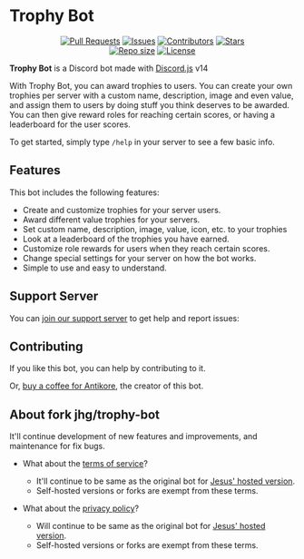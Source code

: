 # Trophy Bot

<div align="center">
  <a href = "https://github.com/AntikoreDev/trophy-bot/pulls"><img alt = "Pull Requests" src = "https://img.shields.io/github/issues-pr/AntikoreDev/trophy-bot?style=for-the-badge"></a>
  <a href = "https://github.com/AntikoreDev/trophy-bot/issues"><img alt = "Issues" src = "https://img.shields.io/github/issues/AntikoreDev/trophy-bot?style=for-the-badge"></a>
  <a href = "https://github.com/AntikoreDev/trophy-bot/graphs/contributors"><img alt = "Contributors" src = "https://img.shields.io/github/contributors/AntikoreDev/trophy-bot?style=for-the-badge"></a>
  <a href = "https://github.com/AntikoreDev/trophy-bot/stargazers"><img alt = "Stars" src = "https://img.shields.io/github/stars/AntikoreDev/trophy-bot?style=for-the-badge"></a>
  <br>
  <a href = "https://github.com/AntikoreDev/trophy-bot" onClick = "return false"><img alt = "Repo size" src = "https://img.shields.io/github/repo-size/AntikoreDev/trophy-bot?style=for-the-badge"></a>
  <a href = "https://github.com/AntikoreDev/trophy-bot/blob/main/LICENSE"><img alt = "License" src = "https://img.shields.io/github/license/AntikoreDev/trophy-bot?style=for-the-badge"></a>
</div>

**Trophy Bot** is a Discord bot made with [Discord.js](https://github.com/discordjs/discord.js) v14

With Trophy Bot, you can award trophies to users. You can create your own trophies per server with a custom name, description, image and even value, and assign them to users by doing stuff you think deserves to be awarded.
You can then give reward roles for reaching certain scores, or having a leaderboard for the user scores.

To get started, simply type `/help` in your server to see a few basic info.

## Features

This bot includes the following features:

* Create and customize trophies for your server users.
* Award different value trophies for your servers.
* Set custom name, description, image, value, icon, etc. to your trophies
* Look at a leaderboard of the trophies you have earned.
* Customize role rewards for users when they reach certain scores.
* Change special settings for your server on how the bot works.
* Simple to use and easy to understand.

## Support Server

You can [join our support server](https://discord.gg/kNmgU44xgU) to get help and report issues:

## Contributing

If you like this bot, you can help by contributing to it.

Or, [buy a coffee for Antikore](https://ko-fi.com/antikore), the creator of this bot.

## About fork jhg/trophy-bot

It'll continue development of new features and improvements, and maintenance for fix bugs.

* What about the [terms of service](./TERMS.md)?
  * It'll continue to be same as the original bot for [Jesus' hosted version](https://github.com/jhg).
  * Self-hosted versions or forks are exempt from these terms.

* What about the [privacy policy](./PRIVACY.md)?
  * Will continue to be same as the original bot for [Jesus' hosted version](https://github.com/jhg).
  * Self-hosted versions or forks are exempt from these terms.
